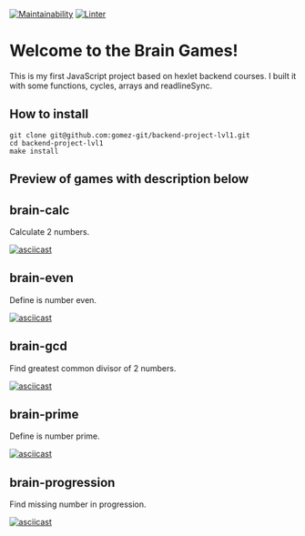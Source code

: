 [![Maintainability](https://api.codeclimate.com/v1/badges/c1484f7a6f9a3cd37df2/maintainability)](https://codeclimate.com/github/gomez-git/backend-project-lvl1/maintainability)
[![Linter](https://github.com/gomez-git/backend-project-lvl1/actions/workflows/linter.yml/badge.svg?branch=main&event=push)](https://github.com/gomez-git/backend-project-lvl1/actions/workflows/linter.yml)
# Welcome to the Brain Games!
This is my first JavaScript project based on hexlet backend courses. I built it with some functions, cycles, arrays and readlineSync.

## How to install
```
git clone git@github.com:gomez-git/backend-project-lvl1.git
cd backend-project-lvl1
make install
```
## Preview of games with description below

## brain-calc
Calculate 2 numbers.

[![asciicast](https://asciinema.org/a/5yV8Iy3muI6K2dS0JzxstTFnC.svg)](https://asciinema.org/a/5yV8Iy3muI6K2dS0JzxstTFnC)
## brain-even
Define is number even.

[![asciicast](https://asciinema.org/a/qc1Y1RQmj5yOWxNLAS487bCjS.svg)](https://asciinema.org/a/qc1Y1RQmj5yOWxNLAS487bCjS)
## brain-gcd
Find greatest common divisor of 2 numbers.

[![asciicast](https://asciinema.org/a/NGQuTta6d9rGO1E3xRO41AShg.svg)](https://asciinema.org/a/NGQuTta6d9rGO1E3xRO41AShg)
## brain-prime
Define is number prime.

[![asciicast](https://asciinema.org/a/lhnCsxMa0QjwNHjO3Xbhdwana.svg)](https://asciinema.org/a/lhnCsxMa0QjwNHjO3Xbhdwana)
## brain-progression
Find missing number in progression.

[![asciicast](https://asciinema.org/a/Z9NNyM2qSB9qKNyqMT599LHPE.svg)](https://asciinema.org/a/Z9NNyM2qSB9qKNyqMT599LHPE)
